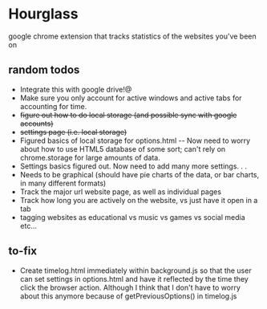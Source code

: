 # Hourglass #
google chrome extension that tracks statistics of the websites you've been on

## random todos ##
* Integrate this with google drive!@
* Make sure you only account for active windows and active tabs for accounting for time.
* <strike>figure out how to do local storage (and possible sync with google accounts)</strike>
* <strike>settings page (i.e. local storage)</strike>
* Figured basics of local storage for options.html -- Now need to worry about how to use HTML5 database of some sort; can't rely on chrome.storage for large amounts of data. 
* Settings basics figured out. Now need to add many more settings. . .
* Needs to be graphical (should have pie charts of the data, or bar charts, in many different formats)
* Track the major url website page, as well as individual pages
* Track how long you are actively on the website, vs just have it open in a tab
* tagging websites as educational vs music vs games vs social media etc...


## to-fix ##
* Create timelog.html immediately within background.js so that the user can set settings in options.html and have it reflected by the time they click the browser action. Although I think that I don't have to worry about this anymore because of getPreviousOptions() in timelog.js
